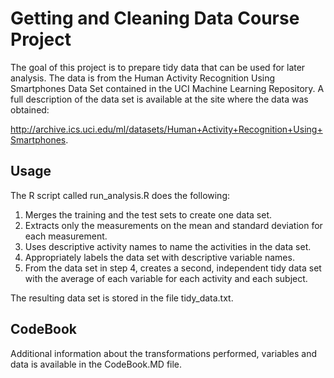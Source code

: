 # Getting and Cleaning Data Course Project

The goal of this project is to prepare tidy data that can be used for later analysis. The data is from the Human Activity Recognition Using Smartphones Data Set contained in the UCI Machine Learning Repository. A full description of the data set is available at the site where the data was obtained: 

http://archive.ics.uci.edu/ml/datasets/Human+Activity+Recognition+Using+Smartphones.


## Usage

The R script called run_analysis.R does the following:

1) Merges the training and the test sets to create one data set.  
2) Extracts only the measurements on the mean and standard deviation for each measurement.  
3) Uses descriptive activity names to name the activities in the data set.  
4) Appropriately labels the data set with descriptive variable names.  
5) From the data set in step 4, creates a second, independent tidy data set with the average of each variable for each activity and each subject.  

The resulting data set is stored in the file tidy_data.txt.

## CodeBook

Additional information about the transformations performed, variables and data is available in the CodeBook.MD file.

